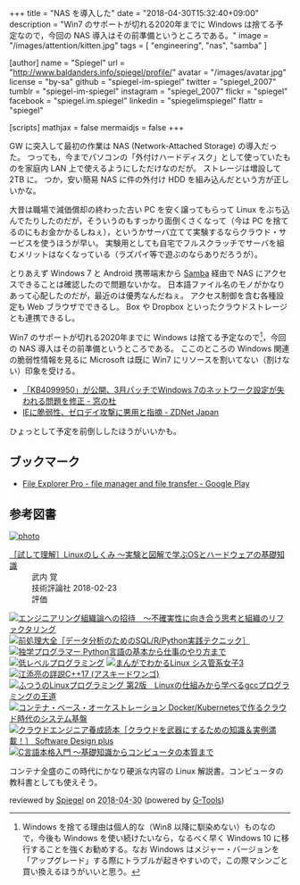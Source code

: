 +++
title = "NAS を導入した"
date = "2018-04-30T15:32:40+09:00"
description = "Win7 のサポートが切れる2020年までに Windows は捨てる予定なので，今回の NAS 導入はその前準備というところである。"
image = "/images/attention/kitten.jpg"
tags        = [ "engineering", "nas", "samba" ]

[author]
  name      = "Spiegel"
  url       = "http://www.baldanders.info/spiegel/profile/"
  avatar    = "/images/avatar.jpg"
  license   = "by-sa"
  github    = "spiegel-im-spiegel"
  twitter   = "spiegel_2007"
  tumblr    = "spiegel-im-spiegel"
  instagram = "spiegel_2007"
  flickr    = "spiegel"
  facebook  = "spiegel.im.spiegel"
  linkedin  = "spiegelimspiegel"
  flattr    = "spiegel"

[scripts]
  mathjax = false
  mermaidjs = false
+++

GW に突入して最初の作業は NAS (Network-Attached Storage) の導入だった。
つっても，今までパソコンの「外付けハードディスク」として使っていたものを家庭内 LAN 上で使えるようにしただけなのだが。
ストレージは増設して 2TB に。
つか，安い簡易 NAS に件の外付け HDD を組み込んだという方が正しいかな。

大昔は職場で減価償却の終わった古い PC を安く譲ってもらって Linux をぶち込んでたりしたのだが，そういうのもすっかり面倒くさくなって（今は PC を捨てるのにもお金かかるしねぇ），というかサーバ立てて実験するならクラウド・サービスを使うほうが早い。
実験用としても自宅でフルスクラッチでサーバを組むメリットはなくなっている（ラズパイ等で遊ぶのならありだろうが）。

とりあえず Windows 7 と Android 携帯端末から [Samba] 経由で NAS にアクセスできることは確認したので問題ないかな。
日本語ファイル名のモノがかなりあって心配したのだが，最近のは優秀なんだねぇ。
アクセス制御を含む各種設定も Web ブラウザでできるし。
Box や Dropbox といったクラウドストレージとも連携できるし。

Win7 のサポートが切れる2020年までに Windows は捨てる予定なので[^win7]，今回の NAS 導入はその前準備というところである。
ここのところの Windows 関連の脆弱性情報を見るに Microsoft は既に Win7 にリソースを割いてない（割けない）印象を受ける。

[^win7]: Windows を捨てる理由は個人的な（Win8 以降に馴染めない）ものなので，今後も Windows を使い続けたいなら，なるべく早く Windows 10 に移行することを強くお勧めする。なお Windows はメジャー・バージョンを「アップグレード」する際にトラブルが起きやすいので，この際マシンごと買い換えるほうがいいと思う。

- [「KB4099950」が公開、3月パッチでWindows 7のネットワーク設定が失われる問題を修正 - 窓の杜](https://forest.watch.impress.co.jp/docs/news/1114999.html)
- [IEに脆弱性、ゼロデイ攻撃に悪用と指摘 - ZDNet Japan](https://japan.zdnet.com/article/35118231/)

ひょっとして予定を前倒ししたほうがいいかも。

## ブックマーク

- [File Explorer Pro - file manager and file transfer - Google Play](https://play.google.com/store/apps/details?id=com.skyjos.apps.fileexplorer)

[Samba]: https://www.samba.org/ "Samba - opening windows to a wider world"

## 参考図書

<div class="hreview" ><a class="item url" href="http://www.amazon.co.jp/exec/obidos/ASIN/B079YJS1J1/baldandersinf-22/"><img src="https://images-fe.ssl-images-amazon.com/images/I/51CPvtuv%2BwL._SL160_.jpg" alt="photo" class="photo"  /></a><dl ><dt class="fn"><a class="item url" href="http://www.amazon.co.jp/exec/obidos/ASIN/B079YJS1J1/baldandersinf-22/">［試して理解］Linuxのしくみ ～実験と図解で学ぶOSとハードウェアの基礎知識</a></dt><dd>武内 覚 </dd><dd>技術評論社 2018-02-23</dd><dd>評価<abbr class="rating" title="4"><img src="http://g-images.amazon.com/images/G/01/detail/stars-4-0.gif" alt="" /></abbr> </dd></dl><p class="similar"><a href="http://www.amazon.co.jp/exec/obidos/ASIN/B079TLW41L/baldandersinf-22/" target="_top"><img src="http://images.amazon.com/images/P/B079TLW41L.09._SCTHUMBZZZ_.jpg"  alt="エンジニアリング組織論への招待　～不確実性に向き合う思考と組織のリファクタリング"  /></a> <a href="http://www.amazon.co.jp/exec/obidos/ASIN/B07C3JFK3V/baldandersinf-22/" target="_top"><img src="http://images.amazon.com/images/P/B07C3JFK3V.09._SCTHUMBZZZ_.jpg"  alt="前処理大全［データ分析のためのSQL/R/Python実践テクニック］"  /></a> <a href="http://www.amazon.co.jp/exec/obidos/ASIN/B07BKVP9QY/baldandersinf-22/" target="_top"><img src="http://images.amazon.com/images/P/B07BKVP9QY.09._SCTHUMBZZZ_.jpg"  alt="独学プログラマー Python言語の基本から仕事のやり方まで"  /></a> <a href="http://www.amazon.co.jp/exec/obidos/ASIN/B078J4TNT1/baldandersinf-22/" target="_top"><img src="http://images.amazon.com/images/P/B078J4TNT1.09._SCTHUMBZZZ_.jpg"  alt="低レベルプログラミング"  /></a> <a href="http://www.amazon.co.jp/exec/obidos/ASIN/B07CM2YNVD/baldandersinf-22/" target="_top"><img src="http://images.amazon.com/images/P/B07CM2YNVD.09._SCTHUMBZZZ_.jpg"  alt="まんがでわかるLinux シス管系女子3"  /></a> <a href="http://www.amazon.co.jp/exec/obidos/ASIN/B07B8T1F4R/baldandersinf-22/" target="_top"><img src="http://images.amazon.com/images/P/B07B8T1F4R.09._SCTHUMBZZZ_.jpg"  alt="江添亮の詳説C++17 (アスキードワンゴ)"  /></a> <a href="http://www.amazon.co.jp/exec/obidos/ASIN/B075ST51Y5/baldandersinf-22/" target="_top"><img src="http://images.amazon.com/images/P/B075ST51Y5.09._SCTHUMBZZZ_.jpg"  alt="ふつうのLinuxプログラミング 第2版　Linuxの仕組みから学べるgccプログラミングの王道"  /></a> <a href="http://www.amazon.co.jp/exec/obidos/ASIN/B079Q6S12G/baldandersinf-22/" target="_top"><img src="http://images.amazon.com/images/P/B079Q6S12G.09._SCTHUMBZZZ_.jpg"  alt="コンテナ・ベース・オーケストレーション Docker/Kubernetesで作るクラウド時代のシステム基盤"  /></a> <a href="http://www.amazon.co.jp/exec/obidos/ASIN/B07BBTSX65/baldandersinf-22/" target="_top"><img src="http://images.amazon.com/images/P/B07BBTSX65.09._SCTHUMBZZZ_.jpg"  alt="クラウドエンジニア養成読本［クラウドを武器にするための知識＆実例満載！］ Software Design plus"  /></a> <a href="http://www.amazon.co.jp/exec/obidos/ASIN/B07B8GH29F/baldandersinf-22/" target="_top"><img src="http://images.amazon.com/images/P/B07B8GH29F.09._SCTHUMBZZZ_.jpg"  alt="C言語本格入門 ～基礎知識からコンピュータの本質まで"  /></a> </p>
<p class="description">コンテナ全盛のこの時代にかなり硬派な内容の Linux 解説書。コンピュータの教科書としても使えそう。</p>
<p class="gtools" >reviewed by <a href='#maker' class='reviewer'>Spiegel</a> on <abbr class="dtreviewed" title="2018-04-30">2018-04-30</abbr> (powered by <a href="http://www.goodpic.com/mt/aws/index.html" >G-Tools</a>)</p>
</div>
